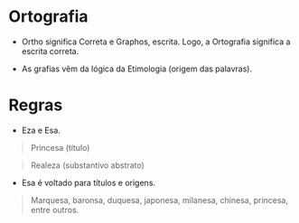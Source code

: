 # Ortografia

* Ortho significa Correta e Graphos, escrita. Logo, a Ortografia significa a escrita correta.

* As grafias vêm da lógica da Etimologia (origem das palavras).

# Regras

* Eza e Esa.

> Princesa (título)

> Realeza (substantivo abstrato)

* Esa é voltado para títulos e origens.

> Marquesa, baronsa, duquesa, japonesa, milanesa, chinesa, princesa, entre outros.
